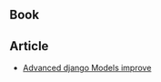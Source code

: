 ## Book
## Article
- [Advanced django Models improve](https://dev.to/kite/advanced-django-models-improve-your-python-development-2i6k)
